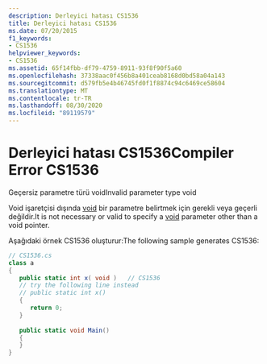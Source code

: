```yaml
---
description: Derleyici hatası CS1536
title: Derleyici hatası CS1536
ms.date: 07/20/2015
f1_keywords:
- CS1536
helpviewer_keywords:
- CS1536
ms.assetid: 65f14fbb-df79-4759-8911-93f8f90f5a60
ms.openlocfilehash: 37338aac0f456b8a401ceab8168d0bd58a04a143
ms.sourcegitcommit: d579fb5e4b46745fd0f1f8874c94c6469ce58604
ms.translationtype: MT
ms.contentlocale: tr-TR
ms.lasthandoff: 08/30/2020
ms.locfileid: "89119579"
---
```

# <a name="compiler-error-cs1536"></a><span data-ttu-id="ad552-103">Derleyici hatası CS1536</span><span class="sxs-lookup"><span data-stu-id="ad552-103">Compiler Error CS1536</span></span>
<span data-ttu-id="ad552-104">Geçersiz parametre türü void</span><span class="sxs-lookup"><span data-stu-id="ad552-104">Invalid parameter type void</span></span>  
  
 <span data-ttu-id="ad552-105">Void işaretçisi dışında [void](../language-reference/builtin-types/void.md) bir parametre belirtmek için gerekli veya geçerli değildir.</span><span class="sxs-lookup"><span data-stu-id="ad552-105">It is not necessary or valid to specify a [void](../language-reference/builtin-types/void.md) parameter other than a void pointer.</span></span>  
  
 <span data-ttu-id="ad552-106">Aşağıdaki örnek CS1536 oluşturur:</span><span class="sxs-lookup"><span data-stu-id="ad552-106">The following sample generates CS1536:</span></span>  
  
```csharp  
// CS1536.cs  
class a  
{  
   public static int x( void )   // CS1536  
   // try the following line instead  
   // public static int x()  
   {  
      return 0;  
   }  
  
   public static void Main()  
   {  
   }  
}  
```
